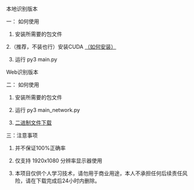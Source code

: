 本地识别版本

一： 如何使用

1. 安装所需要的包文件

2.（推荐，不装也行）安装CUDA [（如何安装）](https://zhuanlan.zhihu.com/p/94220564?utm_source=wechat_session&ivk_sa=1024320u)


3. 运行  py3 main.py
	
	
	
Web识别版本

二： 如何使用

1. 安装所需要的包文件


2. 运行  py3 main_network.py
	
	
3. [二进制文件下载](https://github.com/nek0us/wuxia-td-Answering/releases/download/1.5web/datiqi1.5_web.exe)
	
	
三：注意事项


1. 并不保证100%正确率
	
	
2. 仅支持 1920x1080 分辨率显示器使用
	
	
3. 本项目仅供个人学习技术，请勿用于商业用途，本人不承担任何后续责任风险，请在下载完成后24小时内删除。

